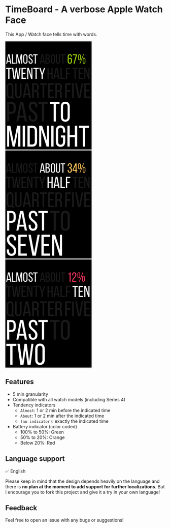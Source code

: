# TimeBoard - A verbose Apple Watch Face

This App / Watch face tells time with words.

![Screenshot 1](resources/images/verbose1.png) ![Screenshot 2](resources/images/verbose2.png) ![Screenshot 3](resources/images/verbose3.png)

## Features

- 5 min granularity
- Compatible with all watch models (including Series 4)
- Tendency indicators
  - `Almost`: 1 or 2 min before the indicated time
  - `About`: 1 or 2 min after the indicated time
  - `(no indicator)`: exactly the indicated time
- Battery indicator (color coded)
  - 100% to 50%: Green
  - 50% to 20%: Orange
  - Below 20%: Red
  
## Language support

:white_check_mark: English

Please keep in mind that the design depends heavily on the language and there is **no plan at the moment to add support for further localizations**. But I encourage you to fork this project and give it a try in your own language!
## Feedback

Feel free to open an issue with any bugs or suggestions!
